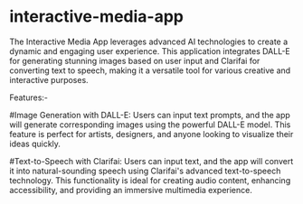 # interactive-media-app
The Interactive Media App leverages advanced AI technologies to create a dynamic and engaging user experience. This application integrates DALL-E for generating stunning images based on user input and Clarifai for converting text to speech, making it a versatile tool for various creative and interactive purposes.

Features:-

#Image Generation with DALL-E:
Users can input text prompts, and the app will generate corresponding images using the powerful DALL-E model. This feature is perfect for artists, designers, and anyone looking to visualize their ideas quickly.

#Text-to-Speech with Clarifai:
Users can input text, and the app will convert it into natural-sounding speech using Clarifai's advanced text-to-speech technology. This functionality is ideal for creating audio content, enhancing accessibility, and providing an immersive multimedia experience.
